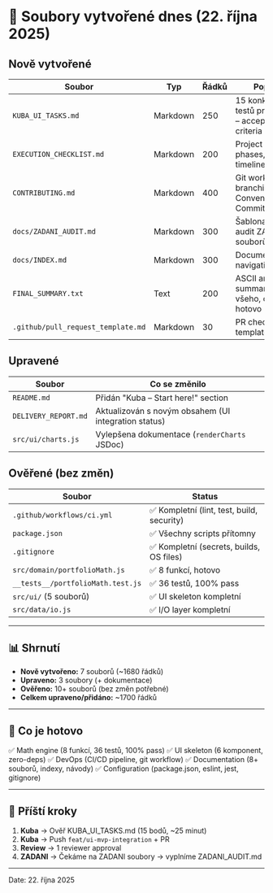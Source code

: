 # 📝 Soubory vytvořené dnes (22. října 2025)

## Nově vytvořené

| Soubor | Typ | Řádků | Popis |
|--------|-----|-------|-------|
| `KUBA_UI_TASKS.md` | Markdown | 250 | 15 konkrétních testů pro Kubu – acceptance criteria |
| `EXECUTION_CHECKLIST.md` | Markdown | 200 | Project status, phases, timeline |
| `CONTRIBUTING.md` | Markdown | 400 | Git workflow, branching, Conventional Commits |
| `docs/ZADANI_AUDIT.md` | Markdown | 300 | Šablona pro audit ZADANI souborů |
| `docs/INDEX.md` | Markdown | 300 | Documentation navigation |
| `FINAL_SUMMARY.txt` | Text | 200 | ASCII art summary všeho, co je hotovo |
| `.github/pull_request_template.md` | Markdown | 30 | PR checklist template |

## Upravené

| Soubor | Co se změnilo |
|--------|---------------|
| `README.md` | Přidán "Kuba – Start here!" section |
| `DELIVERY_REPORT.md` | Aktualizován s novým obsahem (UI integration status) |
| `src/ui/charts.js` | Vylepšena dokumentace (`renderCharts` JSDoc) |

## Ověřené (bez změn)

| Soubor | Status |
|--------|--------|
| `.github/workflows/ci.yml` | ✅ Kompletní (lint, test, build, security) |
| `package.json` | ✅ Všechny scripts přítomny |
| `.gitignore` | ✅ Kompletní (secrets, builds, OS files) |
| `src/domain/portfolioMath.js` | ✅ 8 funkcí, hotovo |
| `__tests__/portfolioMath.test.js` | ✅ 36 testů, 100% pass |
| `src/ui/` (5 souborů) | ✅ UI skeleton kompletní |
| `src/data/io.js` | ✅ I/O layer kompletní |

---

## 📊 Shrnutí

- **Nově vytvořeno:** 7 souborů (~1680 řádků)
- **Upraveno:** 3 soubory (+ dokumentace)
- **Ověřeno:** 10+ souborů (bez změn potřebné)
- **Celkem upraveno/přidáno:** ~1700 řádků

---

## 🎯 Co je hotovo

✅ Math engine (8 funkcí, 36 testů, 100% pass)
✅ UI skeleton (6 komponent, zero-deps)
✅ DevOps (CI/CD pipeline, git workflow)
✅ Documentation (8+ souborů, indexy, návody)
✅ Configuration (package.json, eslint, jest, gitignore)

---

## 🔄 Příští kroky

1. **Kuba** → Ověř KUBA_UI_TASKS.md (15 bodů, ~25 minut)
2. **Kuba** → Push `feat/ui-mvp-integration` + PR
3. **Review** → 1 reviewer approval
4. **ZADANI** → Čekáme na ZADANI soubory → vyplníme ZADANI_AUDIT.md

---

Date: 22. října 2025
